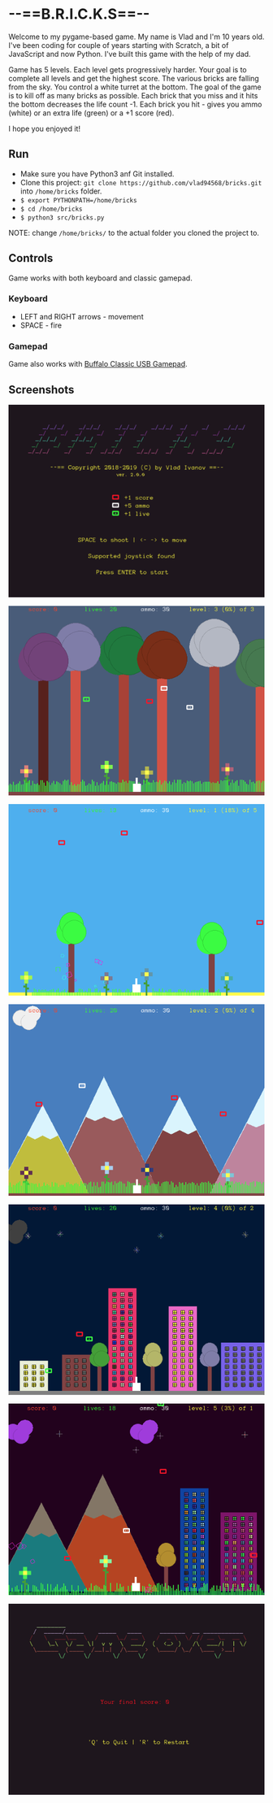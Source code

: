 # --==B.R.I.C.K.S==--
Welcome to my pygame-based game. My name is Vlad and I'm 10 years old. I've been coding for couple of years 
starting with Scratch, a bit of JavaScript and now Python. I've built this game with the help of my dad.

Game has 5 levels. Each level gets progressively harder. Your goal is to complete all levels and get the highest score. 
The various bricks are falling from the sky. You control a white turret at the bottom. The goal of the game 
is to kill off as many bricks as possible. Each brick that you miss and it hits the bottom decreases the 
life count -1. Each brick you hit - gives you ammo (white) or an extra life (green) or a +1 score (red).

I hope you enjoyed it!

## Run
 * Make sure you have Python3 anf Git installed.
 * Clone this project: `git clone https://github.com/vlad94568/bricks.git` into `/home/bricks` folder.
 * `$ export PYTHONPATH=/home/bricks`
 * `$ cd /home/bricks`
 * `$ python3 src/bricks.py`
 
 NOTE: change `/home/bricks/` to the actual folder you cloned the project to.

## Controls 
Game works with both keyboard and classic gamepad.

### Keyboard
 * LEFT and RIGHT arrows - movement
 * SPACE - fire

### Gamepad 
Game also works with [Buffalo Classic USB Gamepad](https://www.amazon.com/Buffalo-iBuffalo-Classic-USB-Gamepad/dp/B002B9XB0E).

## Screenshots

![Screenshot](/src/images/pic1.png?raw=true&s=160)

![Screenshot](/src/images/pic7.png?raw=true&s=160)

![Screenshot](/src/images/pic2.png?raw=true&s=160)

![Screenshot](/src/images/pic3.png?raw=true&s=160)

![Screenshot](/src/images/pic4.png?raw=true&s=160)

![Screenshot](/src/images/pic5.png?raw=true&s=160)

![Screenshot](/src/images/pic6.png?raw=true&s=160)
